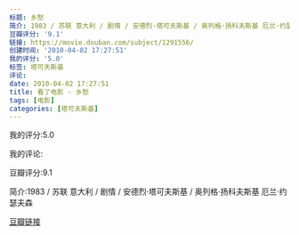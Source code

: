 ```yaml
---
标题: 乡愁
简介: 1983 / 苏联 意大利 / 剧情 / 安德烈·塔可夫斯基 / 奥列格·扬科夫斯基 厄兰·约瑟夫森
豆瓣评分: '9.1'
链接: https://movie.douban.com/subject/1291556/
创建时间: '2010-04-02 17:27:51'
我的评分: '5.0'
标签: 塔可夫斯基
评论:
date: 2010-04-02 17:27:51
title: 看了电影 - 乡愁
tags: [电影]
categories: [塔可夫斯基]
---
```


我的评分:5.0

我的评论:

豆瓣评分:9.1

简介:1983 / 苏联 意大利 / 剧情 / 安德烈·塔可夫斯基 / 奥列格·扬科夫斯基 厄兰·约瑟夫森

[豆瓣链接](https://movie.douban.com/subject/1291556/)

